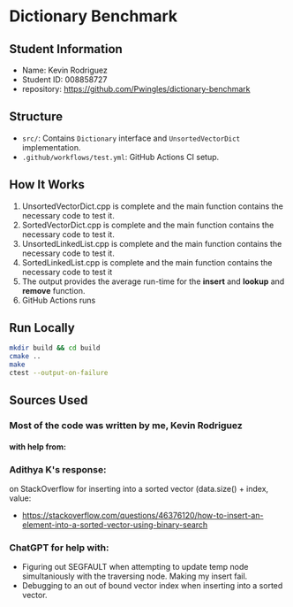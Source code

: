 # Dictionary Benchmark

## Student Information
- Name: Kevin Rodriguez
- Student ID: 008858727
- repository: https://github.com/Pwingles/dictionary-benchmark 

## Structure
- `src/`: Contains `Dictionary` interface and `UnsortedVectorDict` implementation.
- `.github/workflows/test.yml`: GitHub Actions CI setup.

## How It Works

1. UnsortedVectorDict.cpp is complete and the main function contains the necessary code to test it. 
2. SortedVectorDict.cpp is complete and the main function contains the necessary code to test it.
3. UnsortedLinkedList.cpp is complete and the main function contains the necessary code to test it.
4. SortedLinkedList.cpp is complete and the main function contains the necessary code to test it
5. The output provides the average run-time for the **insert** and **lookup** and **remove** function.   
6. GitHub Actions runs 

## Run Locally

```bash
mkdir build && cd build
cmake ..
make
ctest --output-on-failure
```


## Sources Used
### Most of the code was written by me, Kevin Rodriguez
#### with help from:
### Adithya K's response:
on StackOverflow for inserting into a sorted vector (data.size() + index, value:
- https://stackoverflow.com/questions/46376120/how-to-insert-an-element-into-a-sorted-vector-using-binary-search

### ChatGPT for help with: 
- Figuring out SEGFAULT when attempting to update temp node simultaniously
with the traversing node. Making my insert fail.
- Debugging to an out of bound vector index when inserting into a sorted vector.



